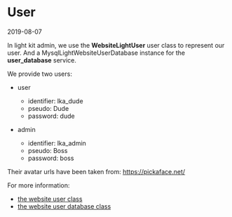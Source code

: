 User
======
2019-08-07



In light kit admin, we use the **WebsiteLightUser** user class to represent our user.
And a MysqlLightWebsiteUserDatabase instance for the **user_database** service.

We provide two users:


- user
    - identifier: lka_dude
    - pseudo: Dude
    - password: dude
    
- admin
    - identifier: lka_admin
    - pseudo: Boss
    - password: boss



Their avatar urls have been taken from: https://pickaface.net/


For more information:

- [the website user class](https://github.com/lingtalfi/Light_User/blob/master/doc/api/Ling/Light_User/WebsiteLightUser.md)
- [the website user database class](https://github.com/lingtalfi/Light_UserDatabase/blob/master/doc/api/Ling/Light_UserDatabase/MysqlLightWebsiteUserDatabase.md)

